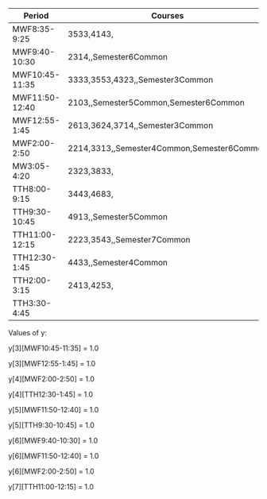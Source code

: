 | Period | Courses |
|---------|-----------|
| MWF8:35-9:25 | 3533,4143,|
| MWF9:40-10:30 | 2314,,Semester6Common|
| MWF10:45-11:35 | 3333,3553,4323,,Semester3Common|
| MWF11:50-12:40 | 2103,,Semester5Common,Semester6Common|
| MWF12:55-1:45 | 2613,3624,3714,,Semester3Common|
| MWF2:00-2:50 | 2214,3313,,Semester4Common,Semester6Common|
| MW3:05-4:20 | 2323,3833,|
| TTH8:00-9:15 | 3443,4683,|
| TTH9:30-10:45 | 4913,,Semester5Common|
| TTH11:00-12:15 | 2223,3543,,Semester7Common|
| TTH12:30-1:45 | 4433,,Semester4Common|
| TTH2:00-3:15 | 2413,4253,|
| TTH3:30-4:45 | |

Values of y:

y[3][MWF10:45-11:35] = 1.0

y[3][MWF12:55-1:45] = 1.0

y[4][MWF2:00-2:50] = 1.0

y[4][TTH12:30-1:45] = 1.0

y[5][MWF11:50-12:40] = 1.0

y[5][TTH9:30-10:45] = 1.0

y[6][MWF9:40-10:30] = 1.0

y[6][MWF11:50-12:40] = 1.0

y[6][MWF2:00-2:50] = 1.0

y[7][TTH11:00-12:15] = 1.0

